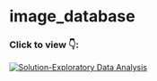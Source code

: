 # image_database

### Click to view 👇:

[![Solution-Exploratory Data Analysis]()](https://github.com/seandhan/Scale-Model-Cars-Database-Analysis/blob/main/Exploratory%20Data%20Analysis/ReadME.md)
